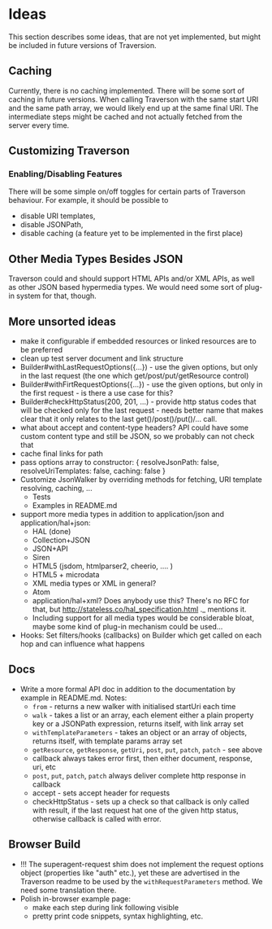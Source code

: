 # Ideas

This section describes some ideas, that are not yet implemented, but might be included in future versions of Traversion.

## Caching

Currently, there is no caching implemented. There will be some sort of caching in future versions. When calling Traverson with the same start URI and the same path array, we would likely end up at the same final URI. The intermediate steps might be cached and not actually fetched from the server every time.

## Customizing Traverson

### Enabling/Disabling Features

There will be some simple on/off toggles for certain parts of Traverson behaviour. For example, it should be possible to
* disable URI templates,
* disable JSONPath,
* disable caching (a feature yet to be implemented in the first place)

## Other Media Types Besides JSON

Traverson could and should support HTML APIs and/or XML APIs, as well as other JSON based hypermedia types. We would need some sort of plug-in system for that, though.

## More unsorted ideas

* make it configurable if embedded resources or linked resources are to be preferred
* clean up test server document and link structure
* Builder#withLastRequestOptions({...}) - use the given options, but only in the last request (the one which get/post/put/getResource control)
* Builder#withFirtRequestOptions({...}) - use the given options, but only in the first request - is there a use case for this?
* Builder#checkHttpStatus(200, 201, ...) - provide http status codes that will be checked only for the last request - needs better name that makes clear that it only relates to the last get()/post()/put()/... call.
* what about accept and content-type headers? API could have some custom
  content type and still be JSON, so we probably can not check that
* cache final links for path
* pass options array to constructor:
    {
      resolveJsonPath: false,
      resolveUriTemplates: false,
      caching: false
    }
* Customize JsonWalker by overriding methods for fetching, URI template
  resolving, caching, ...
    * Tests
    * Examples in README.md
* support more media types in addition to application/json and application/hal+json:
    * HAL (done)
    * Collection+JSON
    * JSON+API
    * Siren
    * HTML5 (jsdom, htmlparser2, cheerio, .... )
    * HTML5 + microdata
    * XML media types or XML in general?
    * Atom
    * application/hal+xml? Does anybody use this? There's no RFC for that, but http://stateless.co/hal_specification.html ._ mentions it.
    * Including support for all media types would be considerable bloat, maybe some kind of plug-in mechanism could be used...
* Hooks: Set filters/hooks (callbacks) on Builder which get called on each hop and can influence what happens

## Docs

* Write a more formal API doc in addition to the documentation by example in README.md. Notes:
    * `from` - returns a new walker with initialised startUri each time
    * `walk` - takes a list or an array, each element either a plain property key or a JSONPath expression, returns itself, with link array set
    * `withTemplateParameters` - takes an object or an array of objects, returns itself, with template params array set
    * `getResource`, `getResponse`, `getUri`, `post`, `put`, `patch`, `patch` - see above
    * callback always takes error first, then either document, response, uri, etc
    * `post`, `put`, `patch`, `patch` always deliver complete http response in callback
    * accept - sets accept header for requests
    * checkHttpStatus - sets up a check so that callback is only called with result, if the last request hat one of the given http status, otherwise callback is called with error.

## Browser Build

* !!! The superagent-request shim does not implement the request options object (properties like "auth" etc.), yet these are advertised in the Traverson readme to be used by the `withRequestParameters` method. We need some translation there.
* Polish in-browser example page:
    * make each step during link following visible
    * pretty print code snippets, syntax highlighting, etc.